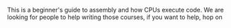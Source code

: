 This is a beginner's guide to assembly and how CPUs execute code.
We are looking for people to help writing those courses, if you want to help, hop on